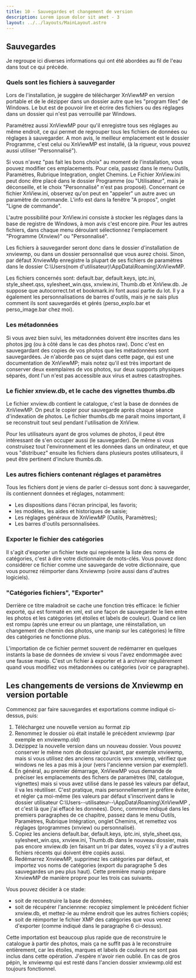 ```yaml
---
title: 10 - Sauvegardes et changement de version
description: Lorem ipsum dolor sit amet - 3
layout: ../../layouts/MainLayout.astro
---
```


## Sauvegardes

Je regroupe ici diverses informations qui ont été abordées au fil de l'eau dans tout ce qui précède.

### Quels sont les fichiers à sauvegarder

Lors de l'installation, je suggère de télécharger XnViewMP en version portable et de le dézipper dans un dossier autre que les "program files" de Windows. Le but est de pouvoir lire et écrire des fichiers ou des réglages dans un dossier qui n'est pas verrouillé par Windows.

Paramétrez aussi XnViewMP pour qu'il enregistre tous ses réglages au même endroit, ce qui permet de regrouper tous les fichiers de données ou réglages à sauvegarder. A mon avis, le meilleur emplacement est le dossier Programme, c'est celui ou XnViewMP est installé, (à la rigueur, vous pouvez aussi utiliser "Personnalisé").

Si vous n'avez "pas fait les bons choix" au moment de l'installation, vous pouvez modifier ces emplacements. Pour cela, passez dans le menu Outils, Paramètres, Rubrique Integration, onglet Chemins.
Le Fichier XnView.ini peut donc être placé dans le dossier Programme (ou "Utilisateur", mais je déconseille, et le choix "Personnalisé" n'est pas proposé). Concernant ce fichier XnView.ini, observez qu'on peut en "appeler" un autre avec un paramètre de commande. L'info est dans la fenêtre "A propos", onglet "Ligne de commande".

L'autre possibilité pour XnView.ini consiste à stocker les réglages dans la base de registre de Windows, à mon avis c'est encore pire. Pour les autres fichiers, dans chaque menu déroulant sélectionnez l'emplacement "Programme (Xnview)" ou "Personnalisé".

Les fichiers à sauvegarder seront donc dans le dossier d'installation de xnviewmp, ou dans un dossier personnalisé que vous aurez choisi. Sinon, par défaut XnviewMp enregistre la plupart de ses fichiers de paramètres dans le dossier C:\Users\(nom d'utilisateur)\AppData\Roaming\XnViewMP.

Les fichiers concernés sont: default.bar, default.keys, iptc.ini, style_sheet.qss, sylesheet_win.qss, xnview.ini, Thumb.db et XnView.db. Je suppose que autocorrect.txt et bookmark.ini font aussi partie du lot. Il y a également les personnalisations de barres d'outils, mais je ne sais plus comment ils sont sauvegardés et gérés (perso_explo.bar et perso_image.bar chez moi).

### Les métadonnées

Si vous avez bien suivi, les métadonnées doivent être inscrites dans les photos jpg (ou à côté dans le cas des photos raw). Donc c'est en sauvegardant des copies de vos photos que les métadonnées sont sauvegardées. Je n'aborde pas ce sujet dans cette page, qui est une documentation de XnViewMP; mais notez qu'il est très important de conserver deux exemplaires de vos photos, sur deux supports physiques séparés, dont l'un n'est pas accessible aux virus et autres catastrophes.

### Le fichier xnview.db, et le cache des vignettes thumbs.db

Le fichier xnview.db contient le catalogue, c'est la base de données de XnViewMP. On peut le copier pour sauvegarde après chaque séance d'indexation de photos. Le fichier thumbs.db me parait moins important, il se reconstruit tout seul pendant l'utilisation de XnView.

Pour les utilisateurs ayant de gros volumes de photos, il peut être intéressant de s'en occuper aussi (le sauvegarder). De même si vous construisez tout l'environnement et les données dans un ordinateur, et que vous "distribuez" ensuite les fichiers dans plusieurs postes utilisateurs, il peut être pertinent d'inclure thumbs.db.

### Les autres fichiers contenant réglages et paramètres

Tous les fichiers dont je viens de parler ci-dessus sont donc à sauvegarder, ils contiennent données et réglages, notamment:
- Les dispositions dans l'écran principal, les favoris;
- les modèles, les aides et historiques de saisie;
- Les réglages généraux de XnViewMP (Outils, Paramètres);
- Les barres d'outils personnalisées.

### Exporter le fichier des catégories

Il s'agit d'exporter un fichier texte qui représente la liste des noms de catégories, c'est à dire votre dictionnaire de mots-clés. Vous pouvez donc considérer ce fichier comme une sauvegarde de votre dictionnaire, que vous pourrez réimporter dans Xnviewmp (voire aussi dans d'autres logiciels).

### "Catégories fichiers", "Exporter"

Derrière ce titre maladroit se cache une fonction très efficace: le fichier exporté, qui est formaté en xml, est une façon de sauvegarder le lien entre les photos et les catégories (et étoiles et labels de couleur). Quand ce lien est rompu (après une erreur ou un plantage, une réinstallation, un changement de chemin des photos, une manip sur les catégories) le filtre des catégories ne fonctionne plus.

L'importation de ce fichier permet souvent de redémarrer en quelques instants la base de données de xnview si vous l'avez endommagée avec une fausse manip. C'est un fichier à exporter et à archiver régulièrement quand vous modifiez vos métadonnées ou catégories (voir ce paragraphe).

## Les changements de versions de Xnviewmp en version portable

Commencez par faire sauvegardes et exportations comme indiqué ci-dessus, puis:
1. Téléchargez une nouvelle version au format zip
2. Renommez le dossier où était installé le précédent xnviewmp (par exemple en xnviewmp.old)
3. Dézippez la nouvelle version dans un nouveau dossier. Vous pouvez conserver le même nom de dossier qu'avant, par exemple xnviewmp, mais si vous utilisez des anciens raccourcis vers xnviemp, vérifiez que windows ne les a pas mis à jour (vers l'ancienne version par exemple!).
4. En général, au premier démarrage, XnViewMP vous demande de préciser les emplacements des fichers de paramètres (INI, catalogue, vignettes) mais si vous avez utilisé dans le passé les valeurs par défaut, il va les réutiliser. C'est pratique, mais personnellement je préfère éviter, et régler ça moi-même (les valeurs par défaut s'inscrivent dans le dossier utilisateur C:\Users\--utilisateur--\AppData\Roaming\XnViewMP , et c'est là que j'ai effacé les données). Donc, commme indiqué dans les premiers paragraphes de ce chapitre, passez dans le menu Outils, Paramètres, Rubrique Intégration, onglet Chemins, et remettez vos réglages (programmes (xnview) ou personnalisé).
5. Copiez les anciens default.bar, default.keys, iptc.ini, style_sheet.qss, sylesheet_win.qss, xnview.ini, Thumb.db dans le nouveau dossier, mais pas encore xnview.db (en faisant un tri par dates, voyez s'il y a d'autres fichiers récents qui doivent être copiés aussi.
6. Redémarrez XnviewMP, supprimez les catégories par défaut, et importez vos noms de catégories (export du paragraphe 5 des sauvegardes un peu plus haut). Cette première manip prépare XnviewMP de manière propre pour les trois cas suivants.

Vous pouvez décider à ce stade:
- soit de reconstruire la base de données;
- soit de récupérer l'anciennne: recopiez simplement le précédent fichier xnview.db, et mettez-le au même endroit que les autres fichiers copiés;
- soit de réimporter le fichier XMP des catégories que vous venez d'exporter (comme indiqué dans le paragraphe 6 ci-dessus).

Cette importation est beaucoup plus rapide que de reconstruire le catalogue à partir des photos, mais ça ne suffit pas à le reconstruire entièrement, car les étoiles, marques et labels de couleurs ne sont pas inclus dans cette opération. J'espère n'avoir rien oublié. En cas de gros pépin, le xnviewmp qui est resté dans l'ancien dossier xnviewmp.old est toujours fonctionnel.
